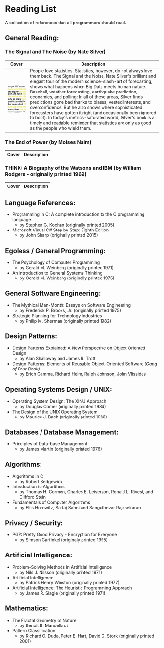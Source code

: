 # Reading List
A collection of references that all programmers should read.

## General Reading:

### The Signal and The Noise (by Nate Silver)

| Cover         | Description |
|---------------|-------------|
| ![TheSignalAndTheNoise.jpg](./Covers/TheSignalAndTheNoise.jpg) | People love statistics. Statistics, however, do not always love them back. The Signal and the Noise, Nate Silver's brilliant and elegant tour of the modern science-slash-art of forecasting, shows what happens when Big Data meets human nature. Baseball, weather forecasting, earthquake prediction, economics, and polling: In all of these areas, Silver finds predictions gone bad thanks to biases, vested interests, and overconfidence. But he also shows where sophisticated forecasters have gotten it right (and occasionally been ignored to boot). In today's metrics-saturated world, Silver's book is a timely and readable reminder that statistics are only as good as the people who wield them. |


### The End of Power (by Moises Naim)

| Cover         | Description |
|---------------|-------------|


### THINK: A Biography of the Watsons and IBM (by William Rodgers - originally printed 1969)


| Cover         | Description |
|---------------|-------------|


## Language References:

* Programming in C: A complete introduction to the C programming language
    * by Stephen G. Kochan (originally printed 2005)
* Microsoft Visual C# Step by Step: Eighth Edition
    * by John Sharp (originally printed 2015)

## Egoless / General Programming:

* The Psychology of Computer Programming
    * by Gerald M. Weinberg (originally printed 1971)
* An Introduction to General Systems Thinking
    * by Gerald M. Weinberg (originally printed 1975)

## General Software Engineering:

* The Mythical Man-Month: Essays on Software Engineering
    * by Frederick P. Brooks, Jr. (originally printed 1975)
* Strategic Planning for Technology Industries
    * by Philip M. Sherman (originally printed 1982)

## Design Patterns:

* Design Patterns Explained: A New Perspective on Object Oriented Design
    * by Alan Shalloway and James R. Trott
* Design Patterns: Elements of Reusable Object-Oriented Software *(Gang of Four Book)*
    * by Erich Gamma, Richard Helm, Ralph Johnson, John Vlissides

## Operating Systems Design / UNIX:

* Operating System Design: The XINU Approach
    * by Douglas Comer (originally printed 1984)
* The Design of the UNIX Operating System
    * by Maurice J. Bach (originally printed 1986)

## Databases / Database Management:

* Principles of Data-base Management
    * by James Martin (originally printed 1976)

## Algorithms:

* Algorithms in C
    * by Robert Sedgewick
* Introduction to Algorithms
    * by Thomas H. Cormen, Charles E. Leiserson, Ronald L. Rivest, and Clifford Stein
* Fundamentals of Computer Algorithms
    * by Ellis Horowitz, Sartaj Sahni and Sanguthevar Rajasekaran

## Privacy / Security:

* PGP: Pretty Good Privacy - Encryption for Everyone
    * by Simson Garfinkel (originaly printed 1995)

## Artificial Intelligence:

* Problem-Solving Methods in Artificial Intelligence
    * by Nils J. Nilsson (originally printed 1971)
* Artificial Intelligence
    * by Patrick Henry Winston (originally printed 1977)
* Artificial Intelligence: The Heuristic Programming Approach
    * by James R. Slagle (originally printed 1971)

## Mathematics:

* The Fractal Geometry of Nature
    * by Benoit B. Mandelbrot
* Pattern Classification
    * by Richard O. Duda, Peter E. Hart, David G. Stork (originally printed 2001)
